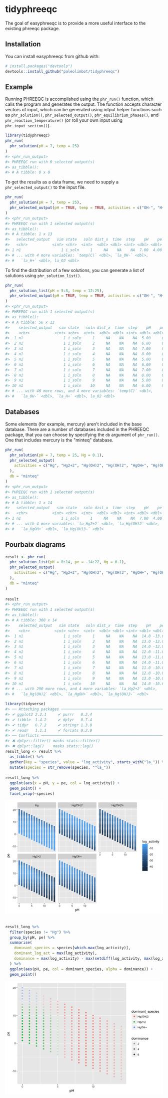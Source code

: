 
<!-- README.md is generated from README.Rmd. Please edit that file -->
tidyphreeqc
===========

The goal of easyphreeqc is to provide a more useful interface to the existing phreeqc package.

Installation
------------

You can install easyphreeqc from github with:

``` r
# install.packages("devtools")
devtools::install_github("paleolimbot/tidyphreeqc")
```

Example
-------

Running PHREEQC is accomplished using the `phr_run()` function, which calls the program and generates the output. The function accepts character vectors of input, which can be generated using intput helper functions such as `phr_solution()`, `phr_selected_output()`, `phr_equilibrium_phases()`, and `phr_reaction_temperature()` (or roll your own input using `phr_input_section()`).

``` r
library(tidyphreeqc)
phr_run(
  phr_solution(pH = 7, temp = 25)
)
#> <phr_run_output>
#> PHREEQC run with 0 selected output(s)
#> as_tibble():
#> # A tibble: 0 x 0
```

To get the results as a data frame, we need to supply a `phr_selected_output()` to the input file.

``` r
phr_run(
  phr_solution(pH = 7, temp = 25),
  phr_selected_output(pH = TRUE, temp = TRUE, activities = c("OH-", "H+", "O2"))
)
#> <phr_run_output>
#> PHREEQC run with 1 selected output(s)
#> as_tibble():
#> # A tibble: 1 x 13
#>   selected_output   sim state   soln dist_x  time  step    pH    pe
#>   <chr>           <int> <chr>  <int>  <dbl> <dbl> <int> <dbl> <dbl>
#> 1 n1                  1 i_soln     1     NA    NA    NA  7.00  4.00
#> # ... with 4 more variables: `temp(C)` <dbl>, `la_OH-` <dbl>,
#> #   `la_H+` <dbl>, la_O2 <dbl>
```

To find the distribution of a few solutions, you can generate a list of solutions using `phr_solution_list()`.

``` r
phr_run(
  phr_solution_list(pH = 5:8, temp = 12:25),
  phr_selected_output(pH = TRUE, temp = TRUE, activities = c("OH-", "H+", "O2"))
)
#> <phr_run_output>
#> PHREEQC run with 1 selected output(s)
#> as_tibble():
#> # A tibble: 56 x 13
#>    selected_output   sim state   soln dist_x  time  step    pH    pe
#>    <chr>           <int> <chr>  <int>  <dbl> <dbl> <int> <dbl> <dbl>
#>  1 n1                  1 i_soln     1     NA    NA    NA  5.00     0
#>  2 n1                  1 i_soln     2     NA    NA    NA  6.00     0
#>  3 n1                  1 i_soln     3     NA    NA    NA  7.00     0
#>  4 n1                  1 i_soln     4     NA    NA    NA  8.00     0
#>  5 n1                  1 i_soln     5     NA    NA    NA  5.00     0
#>  6 n1                  1 i_soln     6     NA    NA    NA  6.00     0
#>  7 n1                  1 i_soln     7     NA    NA    NA  7.00     0
#>  8 n1                  1 i_soln     8     NA    NA    NA  8.00     0
#>  9 n1                  1 i_soln     9     NA    NA    NA  5.00     0
#> 10 n1                  1 i_soln    10     NA    NA    NA  6.00     0
#> # ... with 46 more rows, and 4 more variables: `temp(C)` <dbl>,
#> #   `la_OH-` <dbl>, `la_H+` <dbl>, la_O2 <dbl>
```

Databases
---------

Some elements (for example, mercury) aren't included in the base database. There are a number of databases included in the PHREEQC package, that you can choose by specifying the `db` argument of `phr_run()`. One that includes mercury is the "minteq" database.

``` r
phr_run(
  phr_solution(pH = 7, temp = 25, Hg = 0.1),
  phr_selected_output(
    activities = c("Hg", "Hg2+2", "Hg(OH)2", "Hg(OH)2", "HgOH+", "Hg(OH)3-")
  ),
  db = "minteq"
)
#> <phr_run_output>
#> PHREEQC run with 1 selected output(s)
#> as_tibble():
#> # A tibble: 1 x 14
#>   selected_output   sim state   soln dist_x  time  step    pH    pe la_Hg
#>   <chr>           <int> <chr>  <int>  <dbl> <dbl> <int> <dbl> <dbl> <dbl>
#> 1 n1                  1 i_soln     1     NA    NA    NA  7.00  4.00 -4.00
#> # ... with 4 more variables: `la_Hg2+2` <dbl>, `la_Hg(OH)2` <dbl>,
#> #   `la_HgOH+` <dbl>, `la_Hg(OH)3-` <dbl>
```

Pourbaix diagrams
-----------------

``` r
result <- phr_run(
  phr_solution_list(pH = 0:14, pe = -14:22, Hg = 0.1),
  phr_selected_output(
    activities = c("Hg", "Hg2+2", "Hg(OH)2", "Hg(OH)2", "HgOH+", "Hg(OH)3-")
  ),
  db = "minteq"
)

result
#> <phr_run_output>
#> PHREEQC run with 1 selected output(s)
#> as_tibble():
#> # A tibble: 300 x 14
#>    selected_output   sim state   soln dist_x  time  step    pH    pe la_Hg
#>    <chr>           <int> <chr>  <int>  <dbl> <dbl> <int> <dbl> <dbl> <dbl>
#>  1 n1                  1 i_soln     1     NA    NA    NA  14.0 -13.0 -3.92
#>  2 n1                  1 i_soln     2     NA    NA    NA  13.0 -12.0 -3.99
#>  3 n1                  1 i_soln     3     NA    NA    NA  14.0 -12.0 -3.92
#>  4 n1                  1 i_soln     4     NA    NA    NA  12.0 -11.0 -4.00
#>  5 n1                  1 i_soln     5     NA    NA    NA  13.0 -11.0 -3.99
#>  6 n1                  1 i_soln     6     NA    NA    NA  14.0 -11.0 -3.92
#>  7 n1                  1 i_soln     7     NA    NA    NA  11.0 -10.0 -4.00
#>  8 n1                  1 i_soln     8     NA    NA    NA  12.0 -10.0 -4.00
#>  9 n1                  1 i_soln     9     NA    NA    NA  13.0 -10.0 -3.99
#> 10 n1                  1 i_soln    10     NA    NA    NA  14.0 -10.0 -3.92
#> # ... with 290 more rows, and 4 more variables: `la_Hg2+2` <dbl>,
#> #   `la_Hg(OH)2` <dbl>, `la_HgOH+` <dbl>, `la_Hg(OH)3-` <dbl>
```

``` r
library(tidyverse)
#> ── Attaching packages ───────────────────────────────────────────────────────────────────────────────────── tidyverse 1.2.1 ──
#> ✔ ggplot2 2.2.1     ✔ purrr   0.2.4
#> ✔ tibble  1.4.2     ✔ dplyr   0.7.4
#> ✔ tidyr   0.7.2     ✔ stringr 1.3.0
#> ✔ readr   1.1.1     ✔ forcats 0.2.0
#> ── Conflicts ──────────────────────────────────────────────────────────────────────────────────────── tidyverse_conflicts() ──
#> ✖ dplyr::filter() masks stats::filter()
#> ✖ dplyr::lag()    masks stats::lag()
result_long <- result %>%
  as_tibble() %>%
  gather(key = "species", value = "log_activity", starts_with("la_")) %>%
  mutate(species = str_remove(species, "^la_"))

result_long %>%
  ggplot(aes(x = pH, y = pe, col = log_activity)) +
  geom_point() +
  facet_wrap(~species)
```

![](README-pourbaix-1.png)

``` r

result_long %>%
  filter(species != "Hg") %>%
  group_by(pH, pe) %>%
  summarise(
    dominant_species = species[which.max(log_activity)],
    dominant_log_act = max(log_activity),
    dominance = max(log_activity) - max(setdiff(log_activity, max(log_activity)))
  ) %>%
  ggplot(aes(pH, pe, col = dominant_species, alpha = dominance)) +
  geom_point()
```

![](README-pourbaix-2.png)
